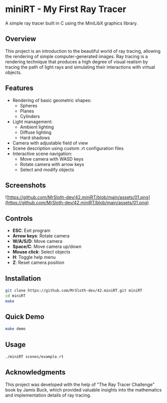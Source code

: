 # miniRT - My First Ray Tracer

A simple ray tracer built in C using the MiniLibX graphics library.

## Overview

This project is an introduction to the beautiful world of ray tracing, allowing the rendering of simple computer-generated images. Ray tracing is a rendering technique that produces a high degree of visual realism by tracing the path of light rays and simulating their interactions with virtual objects.

## Features

- Rendering of basic geometric shapes:
  - Spheres
  - Planes
  - Cylinders
- Light management:
  - Ambient lighting
  - Diffuse lighting
  - Hard shadows
- Camera with adjustable field of view
- Scene description using custom .rt configuration files
- Interactive scene navigation:
  - Move camera with WASD keys
  - Rotate camera with arrow keys
  - Select and modify objects

## Screenshots

![https://github.com/MrSloth-dev/42.miniRT/blob/main/assets/01.png](https://github.com/MrSloth-dev/42.miniRT/blob/main/assets/01.png)

## Controls

- **ESC**: Exit program
- **Arrow keys**: Rotate camera
- **W/A/S/D**: Move camera
- **Space/C**: Move camera up/down
- **Mouse click**: Select objects
- **H**: Toggle help menu
- **Z**: Reset camera position

## Installation

```bash
git clone https://github.com/MrSloth-dev/42.miniRT.git miniRT
cd miniRT
make
```

## Quick Demo
```bash
make demo
```

## Usage

```bash
./miniRT scenes/example.rt
```

## Acknowledgments

This project was developed with the help of "The Ray Tracer Challenge" book by Jamis Buck, which provided valuable insights into the mathematics and implementation details of ray tracing.

